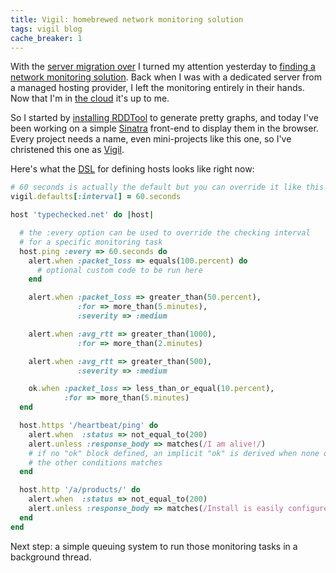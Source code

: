 ```yaml
---
title: Vigil: homebrewed network monitoring solution
tags: vigil blog
cache_breaker: 1
---
```


With the [server migration over](/blog/server-migration-now-complete) I turned my attention yesterday to [finding a network monitoring solution](/twitter/282). Back when I was with a dedicated server from a managed hosting provider, I left the monitoring entirely in their hands. Now that I'm in [the cloud](/wiki/the_cloud) it's up to me.

So I started by [installing RDDTool](/twitter/284) to generate pretty graphs, and today I've been working on a simple [Sinatra](/wiki/Sinatra) front-end to display them in the browser. Every project needs a name, even mini-projects like this one, so I've christened this one as [Vigil](/wiki/Vigil).

Here's what the [DSL](/wiki/DSL) for defining hosts looks like right now:

```ruby
# 60 seconds is actually the default but you can override it like this
vigil.defaults[:interval] = 60.seconds

host 'typechecked.net' do |host|

  # the :every option can be used to override the checking interval
  # for a specific monitoring task
  host.ping :every => 60.seconds do
    alert.when :packet_loss => equals(100.percent) do
      # optional custom code to be run here
    end

    alert.when :packet_loss => greater_than(50.percent),
               :for => more_than(5.minutes),
               :severity => :medium

    alert.when :avg_rtt => greater_than(1000),
               :for => more_than(2.minutes)

    alert.when :avg_rtt => greater_than(500),
               :severity => :medium

    ok.when :packet_loss => less_than_or_equal(10.percent),
            :for => more_than(5.minutes)
  end

  host.https '/heartbeat/ping' do
    alert.when  :status => not_equal_to(200)
    alert.unless :response_body => matches(/I am alive!/)
    # if no "ok" block defined, an implicit "ok" is derived when none of
    # the other conditions matches
  end

  host.http '/a/products/' do
    alert.when  :status => not_equal_to(200)
    alert.unless :response_body => matches(/Install is easily configured/)
  end
end
```

Next step: a simple queuing system to run those monitoring tasks in a background thread.
